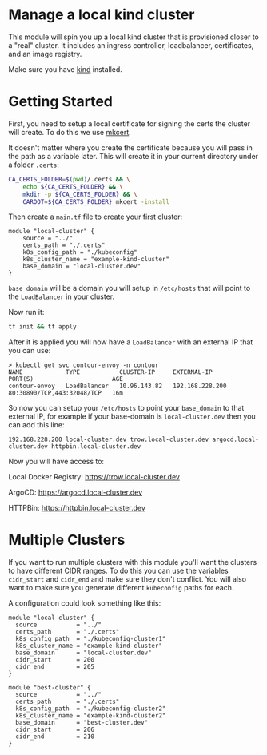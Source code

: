 # Manage a local kind cluster
This module will spin you up a local kind cluster that is provisioned closer to
a "real" cluster.  It includes an ingress controller, loadbalancer,
certificates, and an image registry.

Make sure you have [kind](https://kind.sigs.k8s.io/) installed.


# Getting Started
First, you need to setup a local certificate for signing the certs the cluster
will create.  To do this we use [mkcert](https://github.com/FiloSottile/mkcert).

It doesn't matter where you create the certificate because you will pass in the
path as a variable later.   This will create it in your current directory under
a folder `.certs`:

```bash
CA_CERTS_FOLDER=$(pwd)/.certs && \
    echo ${CA_CERTS_FOLDER} && \
    mkdir -p ${CA_CERTS_FOLDER} && \
    CAROOT=${CA_CERTS_FOLDER} mkcert -install
```

Then create a `main.tf` file to create your first cluster:

```hcl
module "local-cluster" {
    source = "../"
    certs_path = "./.certs"
    k8s_config_path = "./kubeconfig"
    k8s_cluster_name = "example-kind-cluster"
    base_domain = "local-cluster.dev"
}
```

`base_domain` will be a domain you will setup in `/etc/hosts` that will point
to the `LoadBalancer` in your cluster.

Now run it:

```bash
tf init && tf apply
```

After it is applied you will now have a `LoadBalancer` with an external IP that
you can use:

```
> kubectl get svc contour-envoy -n contour 
NAME            TYPE           CLUSTER-IP     EXTERNAL-IP       PORT(S)                      AGE
contour-envoy   LoadBalancer   10.96.143.82   192.168.228.200   80:30890/TCP,443:32048/TCP   16m
```

So now you can setup your `/etc/hosts` to point your `base_domain` to that
external IP, for example if your base-domain is `local-cluster.dev` then you
can add this line:

```
192.168.228.200 local-cluster.dev trow.local-cluster.dev argocd.local-cluster.dev httpbin.local-cluster.dev
```

Now you will have access to:

Local Docker Registry:
https://trow.local-cluster.dev

ArgoCD:
https://argocd.local-cluster.dev

HTTPBin:
https://httpbin.local-cluster.dev

# Multiple Clusters
If you want to run multiple clusters with this module you'll want the clusters
to have different CIDR ranges.   To do this you can use the variables
`cidr_start` and `cidr_end` and make sure they don't conflict.  You will also
want to make sure you generate different `kubeconfig` paths for each.

A configuration could look something like this:

```
module "local-cluster" {
  source           = "../"
  certs_path       = "./.certs"
  k8s_config_path  = "./kubeconfig-cluster1"
  k8s_cluster_name = "example-kind-cluster"
  base_domain      = "local-cluster.dev"
  cidr_start       = 200
  cidr_end         = 205
}

module "best-cluster" {
  source           = "../"
  certs_path       = "./.certs"
  k8s_config_path  = "./kubeconfig-cluster2"
  k8s_cluster_name = "example-kind-cluster2"
  base_domain      = "best-cluster.dev"
  cidr_start       = 206
  cidr_end         = 210
}

```
